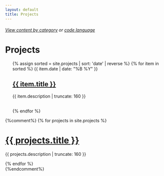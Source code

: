 ```yaml
---
layout: default
title: Projects
---
```

###### [View content by category][cat_page] or [code language][lang_page]
<h1>Projects</h1>

<ul>
    {% assign sorted = site.projects | sort: 'date' | reverse %}
    {% for item in sorted %}
    {{ item.date | date: "%B %Y" }}
    <h2><a href="{{ item.url | prepend: site.baseurl }}">{{ item.title }}</a></h2>
    <p class="post-excerpt">{{ item.description | truncate: 160 }}</p>
    <br>
    {% endfor %}
</ul>

{%comment%}
{% for projects in site.projects %}


<h1><a href="{{ projects.url | prepend: site.baseurl }}">{{ projects.title }}</a></h1>

<p class="post-excerpt">{{ projects.description | truncate: 160 }}</p>

{% endfor %}      
{%endcomment%}


[cat_page]: /by_category
[lang_page]: /by_language

